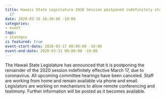 ```yaml
---
title: Hawaii State Legislature 2020 Session postponed indefinitely starting March
  17
date: 2020-03-16 16:20:00 -10:00
categories:
- event
tags:
- stategov
is featured: true
event-start-date: 2020-03-17 00:00:00 -10:00
event-end-date: 2020-03-31 00:00:00 -10:00
---
```


The Hawaii State Legislature has announced that it is postponing the remainder of the 2020 session indefinitely effective March 17, due to coronavirus. All upcoming committee hearings have been canceled.  Staff are working from home and remain available via phone and email. Legislators are working on mechanisms to allow remote conferencing and testimony. Further information will be posted as it becomes available.  